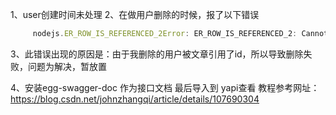 1、user创建时间未处理
2、在做用户删除的时候，报了以下错误
````javascript
     nodejs.ER_ROW_IS_REFERENCED_2Error: ER_ROW_IS_REFERENCED_2: Cannot delete or update a parent row: a foreign key constraint fails (`wangyahao_blog`.`zj_articles`, CONSTRAINT `zj_articles_ibfk_1` FOREIGN KEY (`user_id`) REFERENCES `zj_users` (`user_id`))
````
3、此错误出现的原因是：由于我删除的用户被文章引用了id，所以导致删除失败，问题为解决，暂放置

4、安装egg-swagger-doc 作为接口文档 最后导入到 yapi查看
教程参考网址：https://blog.csdn.net/johnzhangqi/article/details/107690304
